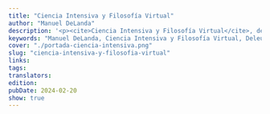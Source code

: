 ```yaml
---
title: "Ciencia Intensiva y Filosofía Virtual"
author: "Manuel DeLanda"
description: '<p><cite>Ciencia Intensiva y Filosofía Virtual</cite>, del filósofo y teórico <strong>Manuel DeLanda</strong>, propone un acercamiento entre la <em>ontología deleuziana</em> y la <strong>filosofía analítica de la ciencia</strong>, tendiendo puentes entre dos tradiciones históricamente separadas: la <em>continental</em> y la <em>analítica</em>. DeLanda despliega una lectura rigurosa y creativa de <strong>Gilles Deleuze</strong>, potenciando el <strong>realismo materialista</strong> que subyace a su pensamiento y situando el concepto de <em>lo virtual</em> como eje para repensar la realidad y la experimentación científica.</p><p>Con un dominio profundo tanto del pensamiento contemporáneo como de la <strong>filosofía de la ciencia</strong>, el autor desarrolla una reflexión sistemática sobre <em>lo virtual</em> como categoría clave para abandonar las visiones <strong>esencialistas, actualistas y lineales</strong> de la realidad. DeLanda invita así a construir un <strong>nuevo realismo</strong> basado en procesos, intensidades y multiplicidades, articulando materia, energía y pensamiento en un mismo plano ontológico. <cite>Ciencia Intensiva y Filosofía Virtual</cite> consolida el diálogo entre la filosofía continental y el análisis científico, ofreciendo una vía contemporánea hacia una <em>ontología del devenir</em>.</p> Coeditado junto a <a href="https://tintalimon.com.ar/">Tinta Limón</a>.'
keywords: "Manuel DeLanda, Ciencia Intensiva y Filosofía Virtual, Deleuze, realismo especulativo, filosofía de la ciencia, ontología deleuziana, pensamiento contemporáneo, lo virtual, ontología del devenir, materialismo, filosofía analítica, metafísica, epistemología"
cover: "./portada-ciencia-intensiva.png"
slug: "ciencia-intensiva-y-filosofia-virtual"
links:
tags:
translators:
edition:
pubDate: 2024-02-20
show: true
---
```

